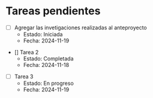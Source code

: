 # Tareas pendientes


- [ ] Agregar las invetigaciones realizadas al anteproyecto
  - Estado: Iniciada
  - Fecha: 2024-11-19

- [] Tarea 2
  - Estado: Completada
  - Fecha: 2024-11-18

- [ ] Tarea 3
  - Estado: En progreso
  - Fecha: 2024-11-19
